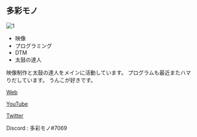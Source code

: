 ## 多彩モノ
![1](https://user-images.githubusercontent.com/68989092/95603372-24de0d80-0a91-11eb-8331-a2c6f515ba0c.png)

- 映像
- プログラミング
- DTM
- 太鼓の達人

映像制作と太鼓の達人をメインに活動しています。
プログラムも最近またハマりだしています。
うんこが好きです。

[Web](https://discochan.github.io/)

[YouTube](https://www.youtube.com/channel/UCEyHsbXJc6I-3whBg5GvQCw)

[Twitter](https://twitter.com/_discorddddddd_)

Discord : 多彩モノ#7069
